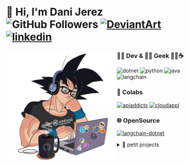 # 🖖 Hi, I'm Dani Jerez ![GitHub Followers](https://img.shields.io/github/followers/danijerez?style=social) [![DeviantArt](https://img.shields.io/badge/DeviantArt-05CC47?&logo=deviantart&logoColor=white)](https://www.deviantart.com/d4nijerez)  [![linkedin](https://img.shields.io/badge/LinkedIn-0077B5?&logo=linkedin&logoColor=white)](https://www.linkedin.com/in/d4nijerez/)
<img align="left"  src='imgs/goku_dev.png' height="300" >

### 👨‍💻 Dev & 🧙‍♂️ Geek 🍩🐍☕ 
![dotnet](https://img.shields.io/badge/C%23-512BD4?logo=dotnet&logoColor=white)
![python](https://img.shields.io/badge/Python-FFD43B?&logo=python&logoColor=blue)
![java](https://img.shields.io/badge/Java-ED8B00?&logo=openjdk&logoColor=white)
![langchain](https://img.shields.io/badge/LangChain-1C3C3C?logo=langchain&logoColor=fff&style=flat)

### 🤝 Colabs 
[![apiaddicts](https://img.shields.io/badge/⚙️-APIAddicts-red)](https://www.apiaddicts.org/) [![cloudappi](https://img.shields.io/badge/☁️-CloudAPPi-00BBD3)](https://cloudappi.net/) 

### 🌐 OpenSource
[![langchain-dotnet](https://img.shields.io/badge/LangChain-.NET-512BD4?logo=langchain&logoColor=#F70A8D&style=flat)](https://github.com/tryAGI/LangChain)

<details>
<summary>🚧 petit projects</summary>
 
  <table>

   <tr>
      <td><a href="https://github.com/apiaddicts/apigen.net/">🍩 apigen dotnet</a></td>
      <td>archetype generator in .net c# based on an openapi</td>
      <td><img height = '20' src="https://cdn.icon-icons.com/icons2/2530/PNG/512/csharp_dotnet_button_icon_151936.png"></td>
   </tr>

   <tr>
      <td><a href="https://app.roombikit.com/">🤖 roombikit</a></td>
      <td>tool to program routines to a robot from blockly</td>
       <td><img width = '20' src="icons/csharp.svg"><img width = '20' src="https://cdn.icon-icons.com/icons2/1488/PNG/512/5352-html5_102567.png"><img width = '20' src="https://cdn.icon-icons.com/icons2/2107/PNG/512/file_type_js_official_icon_130509.png"><img width = '20' src="https://cdn.icon-icons.com/icons2/2107/PNG/512/file_type_css_icon_130661.png"></td>

   </tr>

   <tr>
      <td><a href="https://github.com/danijerez/doorbell_alexa">🔔 doorbell alexa</a></td>
      <td>arduino device that notifies with alexa when the doorbell rings</td>
      <td><img width = '20' src="https://cdn.icon-icons.com/icons2/2699/PNG/512/arduino_logo_icon_170518.png"></td>
   </tr>

   <tr>
      <td><a href="https://github.com/danijerez/voicemask">🎭 voicemask</a></td>
      <td>arduino electronic mask that shows expressions in led matrix according to sound</td>
      <td><img width = '20' src="https://cdn.icon-icons.com/icons2/2699/PNG/512/arduino_logo_icon_170518.png"></td>
   </tr>
   
   <tr>
      <td><a href="https://github.com/danijerez/voicemask">🎅 sensor pir</a></td>
      <td>arduino device that notifies with alexa when there is movement</td>
      <td><img width = '20' src="https://cdn.icon-icons.com/icons2/2699/PNG/512/arduino_logo_icon_170518.png"></td>
   </tr>
   
   <tr>
      <td><a href="https://github.com/danijerez/voicemask">⌛ hourglass</a></td>
      <td>ardunino device digital hourglass</td>
      <td><img width = '20' src="https://cdn.icon-icons.com/icons2/2699/PNG/512/arduino_logo_icon_170518.png"></td>
   </tr>
   
   <tr>
      <td><a href="https://danijerez.github.io/koloro">🎨 koloro</a></td>
      <td>web to download drawings for colors (pokemon, digimon, etc)</td>
      <td><img width = '20' src="icons/csharp.svg"><img width = '20' src="https://cdn.icon-icons.com/icons2/1488/PNG/512/5352-html5_102567.png"><img width = '20' src="https://cdn.icon-icons.com/icons2/2107/PNG/512/file_type_js_official_icon_130509.png"><img width = '20' src="https://cdn.icon-icons.com/icons2/2107/PNG/512/file_type_css_icon_130661.png"></td>
   </tr>
   
   <tr>
      <td><a href="https://github.com/danijerez/updater">📦 updater</a></td>
      <td>little solution to update apps</td>
      <td><img height = '20' src="https://cdn.icon-icons.com/icons2/2530/PNG/512/csharp_dotnet_button_icon_151936.png"></td>
   </tr>
   
</table>
</details>
</p>

